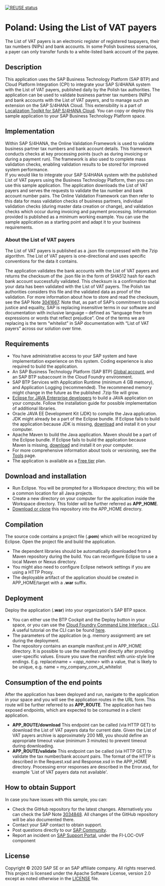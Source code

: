 [![REUSE status](https://api.reuse.software/badge/github.com/SAP-samples/localization-toolkit-s4hana-cloud-bank-account-validation)](https://api.reuse.software/info/github.com/SAP-samples/localization-toolkit-s4hana-cloud-bank-account-validation)

# Poland: Using the List of VAT payers
<!-- This repository contains a sample application for the [Poland: Using the List of VAT payers](https://blogs.sap.com/2020/04/16/poland-using-the-white-list/) tutorial. -->
The List of VAT payers is an electronic register of registered taxpayers, their tax numbers (NIPs) and bank accounts.  In some Polish business scenarios, a payer can only transfer funds to a white-listed bank account of the payee.  

<!-- *This sample code is one part of the tutorial, so please follow the tutorial before attempting to use this code.* -->

## Description
This application uses the SAP Business Technology Platform (SAP BTP) and Cloud Platform Integration (CPI) to integrate your SAP S/4HANA system with the List of VAT payers, published daily by the Polish tax authorities. The application can be used to validate business partner tax numbers (NIPs) and bank accounts with the List of VAT payers, and to manage such an extension on the SAP S/4HANA Cloud. This extensibility is a part of [Localization Toolkit for SAP S/4HANA Cloud](https://community.sap.com/topics/localization-toolkit-s4hana-cloud).
You can copy or deploy this sample application to your SAP Business Technology Platform space.   
 

## Implementation
Within SAP S/4HANA, the Online Validation Framework is used to validate business partner tax numbers and bank account details.  This framework conducts checks at key processing points (such as during invoicing or during a payment run). The framework is also used to complete mass validation checks, enabling validation results to be stored for improved system performance.  
If you would like to integrate your SAP S/4HANA system with the published List of VAT payers using the Business Technology Platform, then you can use this sample application. The application downloads the List of VAT payers and serves the requests to validate the tax number and bank account number pairs. The Online Validation Framework can then refer to this data for mass validation checks of business partners, individual validation checks (during master data creation or change), and validation checks which occur during invoicing and payment processing.
Information provided is published as a minimum working example.  You can use the sample application as a starting point and adapt it to your business requirements.
### About the List of VAT payers
The List of VAT payers is published as a .json file compressed with the 7zip algorithm. The List of VAT payers is one-directional and uses specific conventions for the data it contains.

The application validates the bank accounts with the List of VAT payers and returns the checksum of the .json file in the form of SHA512 hash for each bank account successfully validated. This checksum is a confirmation that your data has been validated with the List of VAT payers. The Polish tax authorities considers this file and the validated data as proof of the validation. For more information about how to store and read the checksum, see the SAP Note [3041667](https://launchpad.support.sap.com/#/notes/3041667).
Note that, as part of SAP’s commitment to social justice and equality, SAP is replacing insensitive terms in our software and documentation with inclusive language – defined as “language free from expressions or words that reflect prejudice”. One of the terms we are replacing is the term “whitelist” in SAP documentation with “List of VAT payers” across our solution over time.


## Requirements
* You have administrative access to your SAP system and have implementation experience on this system. Coding experience is also required to build the application.
* An SAP Business Technology Platform (SAP BTP)  [Global account](https://cloudplatform.sap.com/index.html), and an SAP BTP subaccount in the Cloud Foundry environment.
* SAP BTP Services with Application Runtime (minimum 4 GB memory), and Application Logging (recommended). The recommened memory might change in the future as the published .7zip file will grow. 
* [Eclipse for JAVA Enterprise developers](https://www.eclipse.org/downloads/packages/) to build a JAVA application on your compute.  Follow the installation guide for possible implementation of additional libraries.
* Oracle JAVA EE Development Kit (JDK) to compile the Java application. JDK might already be a part of the Eclipse bundle. If Eclipse fails to build the application because JDK is missing, [download](https://www.oracle.com/java/technologies/javaee-8-sdk-downloads.html) and install it on your computer.  
* Apache Maven to build the Java application. Maven should be a part of the Eclipse bundle. If Eclipse fails to build the application because Maven is missing, [download](https://maven.apache.org/download.cgi) and install it on your computer.
* For more comprehensive information about tools or versioning, see the [Tools](https://tools.hana.ondemand.com/#cloud) page.
* The application is available as a [Free tier](https://developers.sap.com/tutorials/btp-cockpit-setup.html) plan.

## Download and installation
* Run Eclipse. You will be prompted for a Workspace directory; this will be a common location for all Java projects.   
* Create a new directory on your computer for the application inside the Workspace directory. This folder will be further referred as **APP_HOME**.
* [Download or clone](https://help.github.com/en/github/creating-cloning-and-archiving-repositories/cloning-a-repository) this repository into the APP_HOME directory.  

## Compilation
The source code contains a project file (**.pom**) which will be recognized by Eclipse. 
Open the project file and build the application. 
* The dependent libraries should be automatically downloaded from a Maven repository during the build. You can reconfigure Eclipse to use a local Maven or Nexus directory. 
* You might also need to configure Eclipse network settings if you are using a HTTP Proxy. 
* The deployable artifact of the application should be created in APP_HOME/target with a **.war** suffix.  

## Deployment
Deploy the application (**.war**) into your organization's SAP BTP space. 
* You can either use the BTP Cockpit and the Deploy button in your space, or you can use the [Cloud Foundry Command Line Interface - CLI](https://tools.hana.ondemand.com/#cloud). A useful tutorial on the CLI can be found [here](https://github.com/SAP-samples/hana-developer-cli-tool-example). 
* The parameters of the application (e.g. memory assignment) are set during the deployment. 
* The repository contains an example manifest.yml in APP_HOME directory. It is possible to use the manifest.yml directly after providing user-specific values.
Ensure you save the manifest with unix-style line endings. E.g. replace\name = _<app_name>_ with a value, that is likely to be unique, e.g. name = my_company_com_pl_whitelist
    
## Consumption of the end points
After the application has been deployed and run, navigate to the application in your space and you will see the application routes in the URL form. This route will be further referred to as **APP_ROUTE**.
The application has two exposed endpoints, which are expected to be consumed in a client application.  
* **APP_ROUTE/download**
This endpoint can be called (via HTTP GET) to download the List of VAT payers data for current date.  Given the List of VAT payers archive is approximately 200 MB, you should define an appropriate timeout value (minimum 3 minutes) to prevent timeout during downloading. 
* **APP_ROUTE/validate**
This endpoint can be called (via HTTP GET) to validate the tax number/bank account pairs. The format of the HTTP is described in the Request.xsd and Response.xsd in the APP_HOME directory.  Processing error responses are described in the Error.xsd, for example 'List of VAT payers data not available'.

## How to obtain Support
In case you have issues with this sample, you can:
* Check the GitHub repository for the latest changes. Alternatively you can check the SAP Note [3034848](https://launchpad.support.sap.com/#/notes/3034848). All changes of the GitHub repository will be also documented there. 
* Contact your SAP contact to obtain support. 
* Post questions directly to our [SAP Community](https://answers.sap.com/questions/ask.html?primaryTagId=9af4d745-1754-4882-b057-f8f904c0a5f8).
* Report an incident on [SAP Support Portal](https://support.sap.com/en/index.html), under the FI-LOC-OVF component

## License
Copyright © 2020 SAP SE or an SAP affiliate company. All rights reserved. This project is licensed under the Apache Software License, version 2.0 except as noted otherwise in the [LICENSE](LICENSES/Apache-2.0.txt) file.
